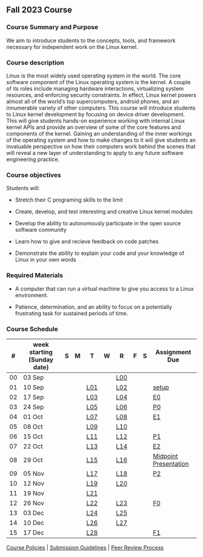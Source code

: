 ## Fall 2023 Course

### Course Summary and Purpose

We aim to introduce students to the concepts, tools, and framework necessary for independent work on the Linux kernel.

### Course description

Linux is the most widely used operating system in the world. The core software component of the Linux operating system is the kernel. A couple of its roles include managing hardware interactions, virtualizing system resources, and enforcing security constraints. In effect, Linux kernel powers almost all of the world’s top supercomputers, android phones, and an innumerable variety of other computers. This course will introduce students to Linux kernel development by focusing on device driver development. This will give students hands-on experience working with internal Linux kernel APIs and provide an overview of some of the core features and components of the kernel. Gaining an understanding of the inner workings of the operating system and how to make changes to it will give students an invaluable perspective on how their computers work behind the scenes that will reveal a new layer of understanding to apply to any future software engineering practice.

### Course objectives

Students will:

* Stretch their C programing skills to the limit

* Create, develop, and test interesting and creative Linux kernel modules

* Develop the ability to autonomously participate in the open source software community

* Learn how to give and recieve feedback on code patches

* Demonstrate the ability to explain your code and your knowledge of Linux in your own words

### Required Materials

* A computer that can run a virtual machine to give you access to a Linux environment.

* Patience, determination, and an ability to focus on a potentially frustrating task for sustained periods of time.

### Course Schedule

|#| week starting (Sunday date) |S|M|T|W|R|F|S|Assignment Due|
|--|--|--|--|--|--|--|--|--|--|
|00| 03 Sep|||                      ||[L00](lectures/L00.md)||||
|01| 10 Sep|||[L01](lectures/L01.md)||[L02](lectures/L02.md)|||[setup](assignments/setup.md)|
|02| 17 Sep|||[L03](lectures/L03.md)||[L04](lectures/L04.md)|||[E0](assignments/E0.md)      |
|03| 24 Sep|||[L05](lectures/L05.md)||[L06](lectures/L06.md)|||[P0](assignments/P0.md)      |
|04| 01 Oct|||[L07](lectures/L07.md)||[L08](lectures/L08.md)|||[E1](assignments/E1.md)      |
|05| 08 Oct|||[L09](lectures/L09.md)||[L10](lectures/L10.md)|||                             |
|06| 15 Oct|||[L11](lectures/L11.md)||[L12](lectures/L12.md)|||[P1](assignments/P1.md)      |
|07| 22 Oct|||[L13](lectures/L13.md)||[L14](lectures/L14.md)|||[E2](assignments/E2.md)      |
|08| 29 Oct|||[L15](lectures/L15.md)||[L16](lectures/L16.md)|||[Midpoint Presentation](assignments/mid_pres_guide.md)                             |
|09| 05 Nov|||[L17](lectures/L17.md)||[L18](lectures/L18.md)|||[P2](assignments/P2.md)      |
|10| 12 Nov|||[L19](lectures/L19.md)||[L20](lectures/L20.md)|||                             |
|11| 19 Nov|||[L21](lectures/L21.md)||                      |||                             |
|12| 26 Nov|||[L22](lectures/L22.md)||[L23](lectures/L24.md)|||[F0](assignments/F0.md)      |
|13| 03 Dec|||[L24](lectures/L24.md)||[L25](lectures/L25.md)|||                             |
|14| 10 Dec|||[L26](lectures/L26.md)||[L27](lectures/L27.md)|||                             |
|15| 17 Dec|||[L28](lectures/L28.md)||                      |||[F1](assignments/F1.md)      |

[Course Policies](policies/course_policies.md) | [Submission Guidelines](policies/submission_guidelines.md) | [Peer Review Process](policies/peer_review.md)
